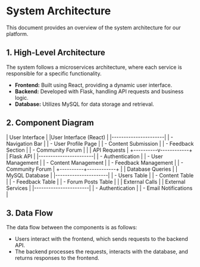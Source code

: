# System Architecture

This document provides an overview of the system architecture for our platform. 

## 1. High-Level Architecture
The system follows a microservices architecture, where each service is responsible for a specific functionality. 

- **Frontend:** Built using React, providing a dynamic user interface.
- **Backend:** Developed with Flask, handling API requests and business logic.
- **Database:** Utilizes MySQL for data storage and retrieval.

## 2. Component Diagram

|    User Interface    |
|User Interface
(React)                |
|----------------------|
| - Navigation Bar     |
| - User Profile Page  |
| - Content Submission |
| - Feedback Section   |
| - Community Forum    |
           |
           |   API Requests
           |
+----------v------------+
|      Flask API        |
|-----------------------|
| - Authentication      |
| - User Management     |
| - Content Management  |
| - Feedback Management |
| - Community Forum     |
+----------+------------+
           |
           |   Database Queries
           |
|     MySQL Database   |
|----------------------|
| - Users Table        |
| - Content Table      |
| - Feedback Table     |
| - Forum Posts Table  |
           |
           |   External Calls
           |
|   External Services   |
|-----------------------|
| - Authentication      |
| - Email Notifications |

## 3. Data Flow
The data flow between the components is as follows:
- Users interact with the frontend, which sends requests to the backend API.
- The backend processes the requests, interacts with the database, and returns responses to the frontend.

